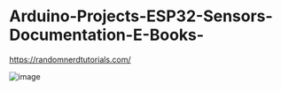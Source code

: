 # Arduino-Projects-ESP32-Sensors-Documentation-E-Books-

https://randomnerdtutorials.com/

![image](https://user-images.githubusercontent.com/24932503/150679074-fc4668ec-f040-4a21-9caf-8c1a53f18dea.png)
